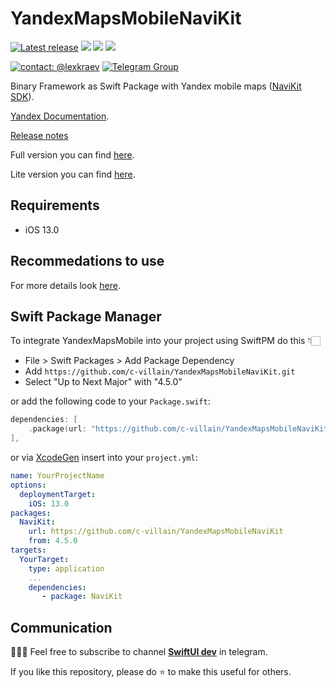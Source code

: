 # YandexMapsMobileNaviKit

[![Latest release](https://img.shields.io/github/v/release/c-villain/YandexMapsMobileNaviKit?color=brightgreen&label=version)](https://github.com/c-villain/YandexMapsMobileNaviKit/releases/latest)
[![](https://img.shields.io/endpoint?url=https%3A%2F%2Fswiftpackageindex.com%2Fapi%2Fpackages%2Fc-villain%2FYandexMapsMobileNaviKit%2Fbadge%3Ftype%3Dswift-versions)](https://swiftpackageindex.com/c-villain/YandexMapsMobileNaviKit)
[![](https://img.shields.io/endpoint?url=https%3A%2F%2Fswiftpackageindex.com%2Fapi%2Fpackages%2Fc-villain%2FYandexMapsMobileNaviKit%2Fbadge%3Ftype%3Dplatforms)](https://swiftpackageindex.com/c-villain/YandexMapsMobileNaviKit)
[![](https://img.shields.io/badge/SPM-supported-DE5C43.svg?color=brightgreen)](https://swift.org/package-manager/)

[![contact: @lexkraev](https://img.shields.io/badge/contact-%40lexkraev-blue.svg?style=flat)](https://t.me/lexkraev)
[![Telegram Group](https://img.shields.io/endpoint?color=neon&style=flat-square&url=https%3A%2F%2Ftg.sumanjay.workers.dev%2Fswiftui_dev)](https://telegram.dog/swiftui_dev)

Binary Framework as Swift Package with Yandex mobile maps ([NaviKit SDK](https://yandex.ru/maps-api/products/navikit)).

[Yandex Documentation](https://yandex.ru/dev/mapkit/doc/ru/ios/generated/navigation/overview).

[Release notes](https://yandex.ru/dev/maps/mapkit/doc/dg/concepts/versions.html)

Full version you can find [here](https://github.com/c-villain/YandexMapsMobile).

Lite version you can find [here](https://github.com/c-villain/YandexMapsMobileLite).

## Requirements

- iOS 13.0

## Recommedations to use

For more details look [here](https://github.com/c-villain/YandexMapsMobile#recommedations-to-use).

## Swift Package Manager

To integrate YandexMapsMobile into your project using SwiftPM do this 👇🏻

- File > Swift Packages > Add Package Dependency
- Add `https://github.com/c-villain/YandexMapsMobileNaviKit.git`
- Select "Up to Next Major" with "4.5.0"

or add the following code to your `Package.swift`:

```swift
dependencies: [
    .package(url: "https://github.com/c-villain/YandexMapsMobileNaviKit", from: "4.5.0"),
],
```
or via [XcodeGen](https://github.com/yonaskolb/XcodeGen) insert into your `project.yml`:

```yaml
name: YourProjectName
options:
  deploymentTarget:
    iOS: 13.0
packages:
  NaviKit:
    url: https://github.com/c-villain/YandexMapsMobileNaviKit
    from: 4.5.0
targets:
  YourTarget:
    type: application
    ...
    dependencies:
       - package: NaviKit
```

## Communication

👨🏻‍💻 Feel free to subscribe to channel **[SwiftUI dev](https://t.me/swiftui_dev)** in telegram.

If you like this repository, please do :star: to make this useful for others.

